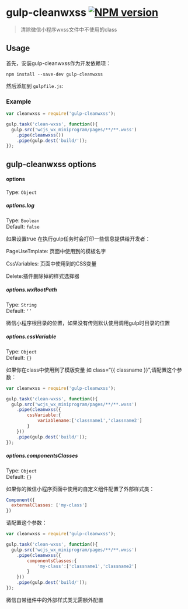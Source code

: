 # gulp-cleanwxss [![NPM version][npm-image]][npm-url]
> 清除微信小程序wxss文件中不使用的class

## Usage

首先，安装gulp-cleanwxss作为开发依赖项：

```shell
npm install --save-dev gulp-cleanwxss
```

然后添加到 `gulpfile.js`:

### Example
```javascript
var cleanwxss = require('gulp-cleanwxss');

gulp.task('clean-wxss', function(){
  gulp.src('wcjs_wx_miniprogram/pages/**/**.wxss')
    .pipe(cleanwxss())
    .pipe(gulp.dest('build/'));
});
```

## gulp-cleanwxss options

#### options
Type: `Object`

##### options.log
Type: `Boolean`  
Default: `false`

如果设置true 在执行gulp任务时会打印一些信息提供给开发者：

PageUseTmplate: 页面中使用到的模板名字

CssVariables: 页面中使用到的CSS变量

Delete:插件删除掉的样式选择器

##### options.wxRootPath
Type: `String`  
Default: `‘’`

微信小程序根目录的位置，如果没有传则默认使用调用gulp时目录的位置

##### options.cssVariable
Type: `Object`  
Default: `{}`

如果你在class中使用到了模版变量 如 class=“{{ classname }}”,请配置这个参数：

```javascript
var cleanwxss = require('gulp-cleanwxss');

gulp.task('clean-wxss', function(){
  gulp.src('wcjs_wx_miniprogram/pages/**/**.wxss')
    .pipe(cleanwxss({
        cssVariable:{
            variablename:['classname1','classname2']
        }
    }))
    .pipe(gulp.dest('build/'));
});
```

##### options.componentsClasses
Type: `Object`  
Default: `{}`


如果你的微信小程序页面中使用的自定义组件配置了外部样式类：
```javascript
Component({
  externalClasses: ['my-class']
})
```

请配置这个参数：

```javascript
var cleanwxss = require('gulp-cleanwxss');

gulp.task('clean-wxss', function(){
  gulp.src('wcjs_wx_miniprogram/pages/**/**.wxss')
    .pipe(cleanwxss({
        componentsClasses:{
            'my-class':['classname1','classname2']
        }
    }))
    .pipe(gulp.dest('build/'));
});
```

微信自带组件中的外部样式类无需额外配置


[npm-url]: https://npmjs.org/package/gulp-replace
[npm-image]: https://badge.fury.io/js/gulp-replace.svg
